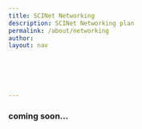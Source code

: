 ```yaml
---
title: SCINet Networking
description: SCINet Networking plan
permalink: /about/networking
author:
layout: nav

 




---
```


### coming soon...

<!--
## Getting started material for authors.
(please remove after writing the article)

* For examples of formatting in markdown see [this page]({{ site.baseurl }}/theme/)
* To add photos
  1. place them in the `/assets/img/` directory
  2. place them on the page using this tag:

  ```markdown
  ![]({{ site.baseurl }}/assets/img/example_pic.jpg)
  ```

## Page specific instructions

This should cover the  design of the networks

what has been done

what is planned

relationship to I2
-->
